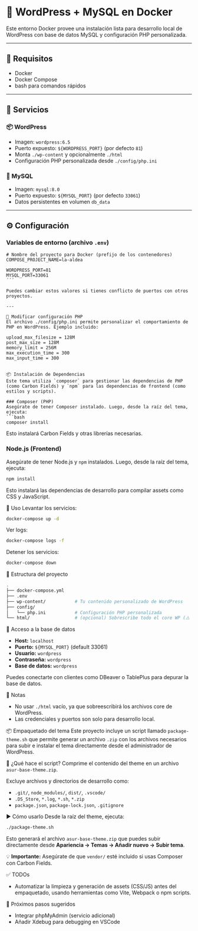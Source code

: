 # 🐳 WordPress + MySQL en Docker

Este entorno Docker provee una instalación lista para desarrollo local de WordPress con base de datos MySQL y configuración PHP personalizada.

---

## 🔧 Requisitos

- Docker
- Docker Compose
- bash para comandos rápidos

---

## 🚀 Servicios

### 📦 WordPress

- Imagen: `wordpress:6.5`
- Puerto expuesto: `${WORDPRESS_PORT}` (por defecto `81`)
- Monta `./wp-content` y opcionalmente `./html`
- Configuración PHP personalizada desde `./config/php.ini`

### 🐬 MySQL

- Imagen: `mysql:8.0`
- Puerto expuesto: `${MYSQL_PORT}` (por defecto `33061`)
- Datos persistentes en volumen `db_data`

---

## ⚙️ Configuración

### Variables de entorno (archivo `.env`)

```env
# Nombre del proyecto para Docker (prefijo de los contenedores)
COMPOSE_PROJECT_NAME=la-aldea

WORDPRESS_PORT=81
MYSQL_PORT=33061
´´´

Puedes cambiar estos valores si tienes conflicto de puertos con otros proyectos.

---

🧪 Modificar configuración PHP
El archivo ./config/php.ini permite personalizar el comportamiento de PHP en WordPress. Ejemplo incluido:

upload_max_filesize = 128M
post_max_size = 128M
memory_limit = 256M
max_execution_time = 300
max_input_time = 300


📦 Instalación de Dependencias
Este tema utiliza `composer` para gestionar las dependencias de PHP (como Carbon Fields) y `npm` para las dependencias de frontend (como estilos y scripts).

### Composer (PHP)
Asegúrate de tener Composer instalado. Luego, desde la raíz del tema, ejecuta:
```bash
composer install
```
Esto instalará Carbon Fields y otras librerías necesarias.

### Node.js (Frontend)
Asegúrate de tener Node.js y `npm` instalados. Luego, desde la raíz del tema, ejecuta:
```bash
npm install
```
Esto instalará las dependencias de desarrollo para compilar assets como CSS y JavaScript.


🏁 Uso
Levantar los servicios:
```bash
docker-compose up -d
```

Ver logs:
```bash
docker-compose logs -f
```

Detener los servicios:
```bash
docker-compose down
```

📁 Estructura del proyecto
```bash
.
├── docker-compose.yml
├── .env
├── wp-content/           # Tu contenido personalizado de WordPress
├── config/
│   └── php.ini           # Configuración PHP personalizada
└── html/                 # (opcional) Sobrescribe todo el core WP (⚠️ usar con precaución)
```

🔐 Acceso a la base de datos
- **Host:** `localhost`
- **Puerto:** `${MYSQL_PORT}` (default 33061)
- **Usuario:** `wordpress`
- **Contraseña:** `wordpress`
- **Base de datos:** `wordpress`

Puedes conectarte con clientes como DBeaver o TablePlus para depurar la base de datos.



🧹 Notas
- No usar `./html` vacío, ya que sobreescribirá los archivos core de WordPress.
- Las credenciales y puertos son solo para desarrollo local.



📦 Empaquetado del tema
Este proyecto incluye un script llamado `package-theme.sh` que permite generar un archivo `.zip` con los archivos necesarios para subir e instalar el tema directamente desde el administrador de WordPress.

🧾 ¿Qué hace el script?
Comprime el contenido del theme en un archivo `asur-base-theme.zip`.

Excluye archivos y directorios de desarrollo como:
- `.git/`, `node_modules/`, `dist/`, `.vscode/`
- `.DS_Store`, `*.log`, `*.sh`, `*.zip`
- `package.json`, `package-lock.json`, `.gitignore`

▶️ Cómo usarlo
Desde la raíz del theme, ejecuta:
```bash
./package-theme.sh
```
Esto generará el archivo `asur-base-theme.zip` que puedes subir directamente desde **Apariencia → Temas → Añadir nuevo → Subir tema**.

💡 **Importante:** Asegúrate de que `vendor/` esté incluido si usas Composer con Carbon Fields.

✅ TODOs
- Automatizar la limpieza y generación de assets (CSS/JS) antes del empaquetado, usando herramientas como Vite, Webpack o npm scripts.


📌 Próximos pasos sugeridos
- Integrar phpMyAdmin (servicio adicional)
- Añadir Xdebug para debugging en VSCode

